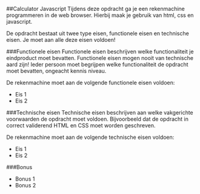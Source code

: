 ##Calculator Javascript
Tijdens deze opdracht ga je een rekenmachine programmeren in de web browser. Hierbij maak je gebruik van html, css en javascript.

De opdracht bestaat uit twee type eisen, functionele eisen en technische eisen. Je moet aan alle deze eisen voldoen!

###Functionele eisen
Functionele eisen beschrijven welke functionaliteit je eindproduct moet bevatten. Functionele eisen mogen nooit van technische aard zijn! Ieder persoon moet begrijpen welke functionaliteit de opdracht moet bevatten, ongeacht kennis niveau.

De rekenmachine moet aan de volgende functionele eisen voldoen:
* Eis 1
* Eis 2

###Technische eisen
Technische eisen beschrijven aan welke vakgerichte voorwaarden de opdracht moet voldoen. Bijvoorbeeld dat de opdracht in correct validerend HTML en CSS moet worden geschreven. 

De rekenmachine moet aan de volgende technische eisen voldoen:
* Eis 1
* Eis 2

###Bonus
* Bonus 1
* Bonus 2

